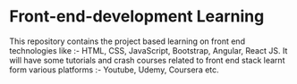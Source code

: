 # Front-end-development Learning
This repository contains the project based learning on front end technologies like :- HTML, CSS, JavaScript, Bootstrap, Angular, React JS.
It will have some tutorials and crash courses related to front end stack learnt form various platforms :- Youtube, Udemy, Coursera etc.


